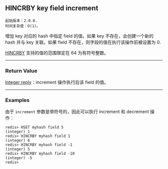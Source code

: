 ## HINCRBY key field increment

    起始版本：2.0.0.
    时间复杂度：O(1)。

增加 key 对应的 hash 中指定 field 的值。如果 key 不存在，会创建一个新的 hash 并与 key 关联。如果 field 不存在，则字段的值在执行该操作前被设置为 0.

[HINCRBY](HINCRBY.md) 支持的值的范围限定在 64 为有符号整数。

---

### Return Value

[Integer reply](../topics/protocol.md#resp-integers)：increment 操作执行后该 field 的值。

---

### Examples

由于 `increment` 参数是带符号的，因此可以执行 increment 和 decrement 操作：

```
redis> HSET myhash field 5
(integer) 1
redis> HINCRBY myhash field 1
(integer) 6
redis> HINCRBY myhash field -1
(integer) 5
redis> HINCRBY myhash field -10
(integer) -5
redis>
```